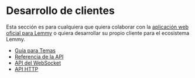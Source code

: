 # Desarrollo de clientes

Esta sección es para cualquiera que quiera colaborar con la [aplicación web oficial para Lemmy](https://github.com/ProjectMakerGeorgia/lemmy-ui) o quiera desarrollar su propio cliente para el ecosistema Lemmy. 

- [Guía para Temas](client_development/theming.md)
- [Referencia de la API](client_development/api_reference.md)
- [API del WebSocket](https://join-lemmy.org/api/index.html)
- [API HTTP](client_development/http_api.md)
